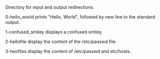 Directory for input and output redirections.

0-hello_world prints "Hello, World", followed by new line to the standard output.

1-confused_smiley displays a confused smiley.

2-hellofile display the content of the /etc/passwd file.

3-twofiles display the content of /etc/passwd and etc/hosts.
